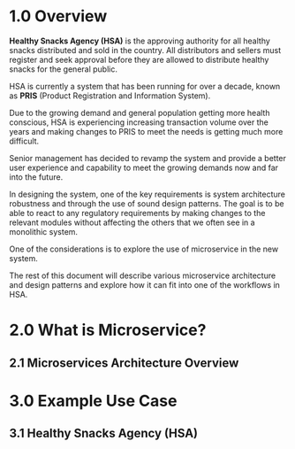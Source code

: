 # 1.0 Overview

**Healthy Snacks Agency (HSA)** is the approving authority for all healthy snacks distributed and sold in the country. All distributors and sellers must register and seek approval before they are allowed to distribute healthy snacks for the general public.

HSA is currently a system that has been running for over a decade, known as **PRIS** (Product Registration and Information System). 

Due to the growing demand and general population getting more health conscious, HSA is experiencing increasing transaction volume over the years and making changes to PRIS to meet the needs is getting much more difficult.

Senior management has decided to revamp the system and provide a better user experience and capability to meet the growing demands now and far into the future.

In designing the system, one of the key requirements is system architecture robustness and through the use of sound design patterns. The goal is to be able to react to any regulatory requirements by making changes to the relevant modules without affecting the others that we often see in a monolithic system.

One of the considerations is to explore the use of microservice in the new system.

The rest of this document will describe various microservice architecture and design patterns and explore how it can fit into one of the workflows in HSA.


# 2.0 What is Microservice?

## 2.1 Microservices Architecture Overview

# 3.0 Example Use Case

## 3.1 Healthy Snacks Agency (HSA)



